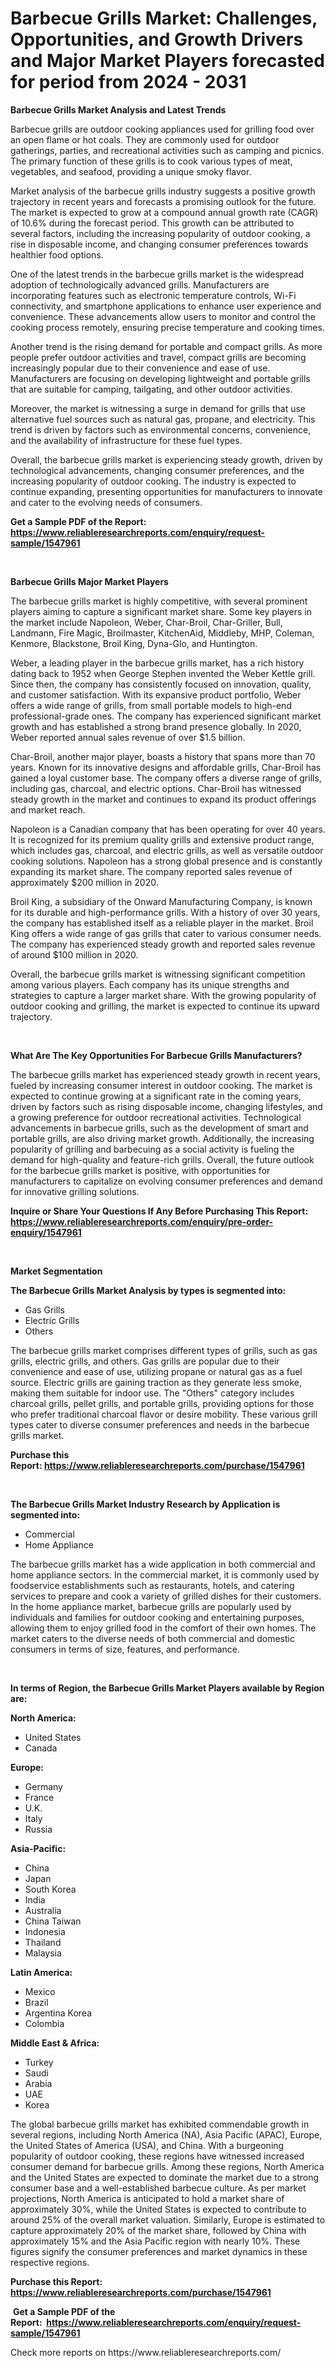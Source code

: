 <p><h1>Barbecue Grills Market: Challenges, Opportunities, and Growth Drivers and Major Market Players forecasted for period from 2024 - 2031</h1></p><p><strong>Barbecue Grills Market Analysis and Latest Trends</strong></p>
<p><p>Barbecue grills are outdoor cooking appliances used for grilling food over an open flame or hot coals. They are commonly used for outdoor gatherings, parties, and recreational activities such as camping and picnics. The primary function of these grills is to cook various types of meat, vegetables, and seafood, providing a unique smoky flavor.</p><p>Market analysis of the barbecue grills industry suggests a positive growth trajectory in recent years and forecasts a promising outlook for the future. The market is expected to grow at a compound annual growth rate (CAGR) of 10.6% during the forecast period. This growth can be attributed to several factors, including the increasing popularity of outdoor cooking, a rise in disposable income, and changing consumer preferences towards healthier food options.</p><p>One of the latest trends in the barbecue grills market is the widespread adoption of technologically advanced grills. Manufacturers are incorporating features such as electronic temperature controls, Wi-Fi connectivity, and smartphone applications to enhance user experience and convenience. These advancements allow users to monitor and control the cooking process remotely, ensuring precise temperature and cooking times.</p><p>Another trend is the rising demand for portable and compact grills. As more people prefer outdoor activities and travel, compact grills are becoming increasingly popular due to their convenience and ease of use. Manufacturers are focusing on developing lightweight and portable grills that are suitable for camping, tailgating, and other outdoor activities.</p><p>Moreover, the market is witnessing a surge in demand for grills that use alternative fuel sources such as natural gas, propane, and electricity. This trend is driven by factors such as environmental concerns, convenience, and the availability of infrastructure for these fuel types.</p><p>Overall, the barbecue grills market is experiencing steady growth, driven by technological advancements, changing consumer preferences, and the increasing popularity of outdoor cooking. The industry is expected to continue expanding, presenting opportunities for manufacturers to innovate and cater to the evolving needs of consumers.</p></p>
<p><strong>Get a Sample PDF of the Report:&nbsp; <a href="https://www.reliableresearchreports.com/enquiry/request-sample/1547961">https://www.reliableresearchreports.com/enquiry/request-sample/1547961</a></strong></p>
<p>&nbsp;</p>
<p><strong>Barbecue Grills Major Market Players</strong></p>
<p><p>The barbecue grills market is highly competitive, with several prominent players aiming to capture a significant market share. Some key players in the market include Napoleon, Weber, Char-Broil, Char-Griller, Bull, Landmann, Fire Magic, Broilmaster, KitchenAid, Middleby, MHP, Coleman, Kenmore, Blackstone, Broil King, Dyna-Glo, and Huntington.</p><p>Weber, a leading player in the barbecue grills market, has a rich history dating back to 1952 when George Stephen invented the Weber Kettle grill. Since then, the company has consistently focused on innovation, quality, and customer satisfaction. With its expansive product portfolio, Weber offers a wide range of grills, from small portable models to high-end professional-grade ones. The company has experienced significant market growth and has established a strong brand presence globally. In 2020, Weber reported annual sales revenue of over $1.5 billion.</p><p>Char-Broil, another major player, boasts a history that spans more than 70 years. Known for its innovative designs and affordable grills, Char-Broil has gained a loyal customer base. The company offers a diverse range of grills, including gas, charcoal, and electric options. Char-Broil has witnessed steady growth in the market and continues to expand its product offerings and market reach.</p><p>Napoleon is a Canadian company that has been operating for over 40 years. It is recognized for its premium quality grills and extensive product range, which includes gas, charcoal, and electric grills, as well as versatile outdoor cooking solutions. Napoleon has a strong global presence and is constantly expanding its market share. The company reported sales revenue of approximately $200 million in 2020.</p><p>Broil King, a subsidiary of the Onward Manufacturing Company, is known for its durable and high-performance grills. With a history of over 30 years, the company has established itself as a reliable player in the market. Broil King offers a wide range of gas grills that cater to various consumer needs. The company has experienced steady growth and reported sales revenue of around $100 million in 2020.</p><p>Overall, the barbecue grills market is witnessing significant competition among various players. Each company has its unique strengths and strategies to capture a larger market share. With the growing popularity of outdoor cooking and grilling, the market is expected to continue its upward trajectory.</p></p>
<p>&nbsp;</p>
<p><strong>What Are The Key Opportunities For Barbecue Grills Manufacturers?</strong></p>
<p><p>The barbecue grills market has experienced steady growth in recent years, fueled by increasing consumer interest in outdoor cooking. The market is expected to continue growing at a significant rate in the coming years, driven by factors such as rising disposable income, changing lifestyles, and a growing preference for outdoor recreational activities. Technological advancements in barbecue grills, such as the development of smart and portable grills, are also driving market growth. Additionally, the increasing popularity of grilling and barbecuing as a social activity is fueling the demand for high-quality and feature-rich grills. Overall, the future outlook for the barbecue grills market is positive, with opportunities for manufacturers to capitalize on evolving consumer preferences and demand for innovative grilling solutions.</p></p>
<p><strong>Inquire or Share Your Questions If Any Before Purchasing This Report: <a href="https://www.reliableresearchreports.com/enquiry/pre-order-enquiry/1547961">https://www.reliableresearchreports.com/enquiry/pre-order-enquiry/1547961</a></strong></p>
<p>&nbsp;</p>
<p><strong>Market Segmentation</strong></p>
<p><strong>The Barbecue Grills Market Analysis by types is segmented into:</strong></p>
<p><ul><li>Gas Grills</li><li>Electric Grills</li><li>Others</li></ul></p>
<p><p>The barbecue grills market comprises different types of grills, such as gas grills, electric grills, and others. Gas grills are popular due to their convenience and ease of use, utilizing propane or natural gas as a fuel source. Electric grills are gaining traction as they generate less smoke, making them suitable for indoor use. The "Others" category includes charcoal grills, pellet grills, and portable grills, providing options for those who prefer traditional charcoal flavor or desire mobility. These various grill types cater to diverse consumer preferences and needs in the barbecue grills market.</p></p>
<p><strong>Purchase this Report:&nbsp;<a href="https://www.reliableresearchreports.com/purchase/1547961">https://www.reliableresearchreports.com/purchase/1547961</a></strong></p>
<p>&nbsp;</p>
<p><strong>The Barbecue Grills Market Industry Research by Application is segmented into:</strong></p>
<p><ul><li>Commercial</li><li>Home Appliance</li></ul></p>
<p><p>The barbecue grills market has a wide application in both commercial and home appliance sectors. In the commercial market, it is commonly used by foodservice establishments such as restaurants, hotels, and catering services to prepare and cook a variety of grilled dishes for their customers. In the home appliance market, barbecue grills are popularly used by individuals and families for outdoor cooking and entertaining purposes, allowing them to enjoy grilled food in the comfort of their own homes. The market caters to the diverse needs of both commercial and domestic consumers in terms of size, features, and performance.</p></p>
<p>&nbsp;</p>
<p><strong>In terms of Region, the Barbecue Grills Market Players available by Region are:</strong></p>
<p>
    <p> <strong> North America: </strong>
        <ul>
            <li>United States</li>
            <li>Canada</li>
        </ul>
        </p> 
    <p> <strong> Europe: </strong>
        <ul>
            <li>Germany</li>
            <li>France</li>
            <li>U.K.</li>
            <li>Italy</li>
            <li>Russia</li>
        </ul>
        </p> 
    <p> <strong> Asia-Pacific: </strong>
        <ul>
            <li>China</li>
            <li>Japan</li>
            <li>South Korea</li>
            <li>India</li>
            <li>Australia</li>
            <li>China Taiwan</li>
            <li>Indonesia</li>
            <li>Thailand</li>
            <li>Malaysia</li>
        </ul>
        </p> 
    <p> <strong> Latin America: </strong>
        <ul>
            <li>Mexico</li>
            <li>Brazil</li>
            <li>Argentina Korea</li>
            <li>Colombia</li>
        </ul>
        </p> 
    <p> <strong> Middle East & Africa: </strong>
        <ul>
            <li>Turkey</li>
            <li>Saudi</li>
            <li>Arabia</li>
            <li>UAE</li>
            <li>Korea</li>
        </ul>
    </p>
    </p>
<p><p>The global barbecue grills market has exhibited commendable growth in several regions, including North America (NA), Asia Pacific (APAC), Europe, the United States of America (USA), and China. With a burgeoning popularity of outdoor cooking, these regions have witnessed increased consumer demand for barbecue grills. Among these regions, North America and the United States are expected to dominate the market due to a strong consumer base and a well-established barbecue culture. As per market projections, North America is anticipated to hold a market share of approximately 30%, while the United States is expected to contribute to around 25% of the overall market valuation. Similarly, Europe is estimated to capture approximately 20% of the market share, followed by China with approximately 15% and the Asia Pacific region with nearly 10%. These figures signify the consumer preferences and market dynamics in these respective regions.</p></p>
<p><strong>Purchase this Report: <a href="https://www.reliableresearchreports.com/purchase/1547961">https://www.reliableresearchreports.com/purchase/1547961</a></strong></p>
<p>&nbsp;<strong>Get a Sample PDF of the Report:&nbsp;&nbsp;<a href="https://www.reliableresearchreports.com/enquiry/request-sample/1547961">https://www.reliableresearchreports.com/enquiry/request-sample/1547961</a></strong></p>
<p><strong></strong></p>
<p>Check more reports on https://www.reliableresearchreports.com/</p>